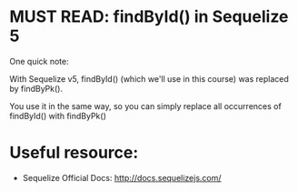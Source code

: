 # MUST READ: findById() in Sequelize 5

One quick note:

With Sequelize v5, findById() (which we'll use in this course) was replaced by findByPk().

You use it in the same way, so you can simply replace all occurrences of findById() with findByPk()

# Useful resource:

- Sequelize Official Docs: http://docs.sequelizejs.com/